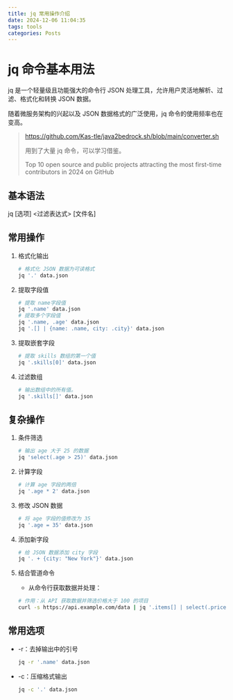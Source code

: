 ```yaml
---
title: jq 常用操作介绍
date: 2024-12-06 11:04:35
tags: tools
categories: Posts
---
```


# jq 命令基本用法

jq 是一个轻量级且功能强大的命令行 JSON 处理工具，允许用户灵活地解析、过滤、格式化和转换 JSON 数据。

随着微服务架构的兴起以及 JSON 数据格式的广泛使用，jq 命令的使用频率也在变高。

> https://github.com/Kas-tle/java2bedrock.sh/blob/main/converter.sh
>
> 用到了大量 jq 命令，可以学习借鉴。
>
> Top 10 open source and public projects attracting the most first-time contributors in 2024 on GitHub

## 基本语法

jq [选项] <过滤表达式> [文件名]

## 常用操作

1. 格式化输出

    ```bash
    # 格式化 JSON 数据为可读格式 
    jq '.' data.json
    ```

2. 提取字段值

    ```bash
    # 提取 name字段值
    jq '.name' data.json
    # 提取多个字段值
    jq '.name, .age' data.json
    jq '.[] | {name: .name, city: .city}' data.json
    ```

3. 提取嵌套字段

    ```bash
    # 提取 skills 数组的第一个值
    jq '.skills[0]' data.json
    ```

4. 过滤数组

    ```bash
    # 输出数组中的所有值。
    jq '.skills[]' data.json
    ```

## 复杂操作

1. 条件筛选

    ```bash
    # 输出 age 大于 25 的数据
    jq 'select(.age > 25)' data.json
    ```

2. 计算字段

    ```bash
    # 计算 age 字段的两倍
    jq '.age * 2' data.json
    ```

3. 修改 JSON 数据

    ```bash
    # 将 age 字段的值修改为 35
    jq '.age = 35' data.json
    ```

4. 添加新字段

    ```bash
    # 给 JSON 数据添加 city 字段
    jq '. + {city: "New York"}' data.json
    ```

5. 结合管道命令

   - 从命令行获取数据并处理：

    ```bash
    # 作用：从 API 获取数据并筛选价格大于 100 的项目
    curl -s https://api.example.com/data | jq '.items[] | select(.price > 100)'
    ```

## 常用选项

- -r：去掉输出中的引号

    ```bash
    jq -r '.name' data.json
    ```

- -c：压缩格式输出

    ```bash
    jq -c '.' data.json
    ```
